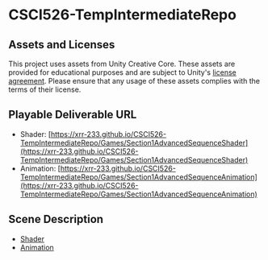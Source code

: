 # CSCI526-TempIntermediateRepo

## Assets and Licenses

This project uses assets from Unity Creative Core. These assets are provided for educational purposes and are subject to Unity's [license agreement](https://unity.com/legal/terms-of-service/software). Please ensure that any usage of these assets complies with the terms of their license.

## Playable Deliverable URL

- Shader: [https://xrr-233.github.io/CSCI526-TempIntermediateRepo/Games/Section1AdvancedSequenceShader](https://xrr-233.github.io/CSCI526-TempIntermediateRepo/Games/Section1AdvancedSequenceShader)
- Animation: [https://xrr-233.github.io/CSCI526-TempIntermediateRepo/Games/Section1AdvancedSequenceAnimation](https://xrr-233.github.io/CSCI526-TempIntermediateRepo/Games/Section1AdvancedSequenceAnimation)

## Scene Description

- [Shader](./Codes/Section1AdvancedSequenceShader/description.md)
- [Animation](./Codes/Section1AdvancedSequenceAnimation/description.md)